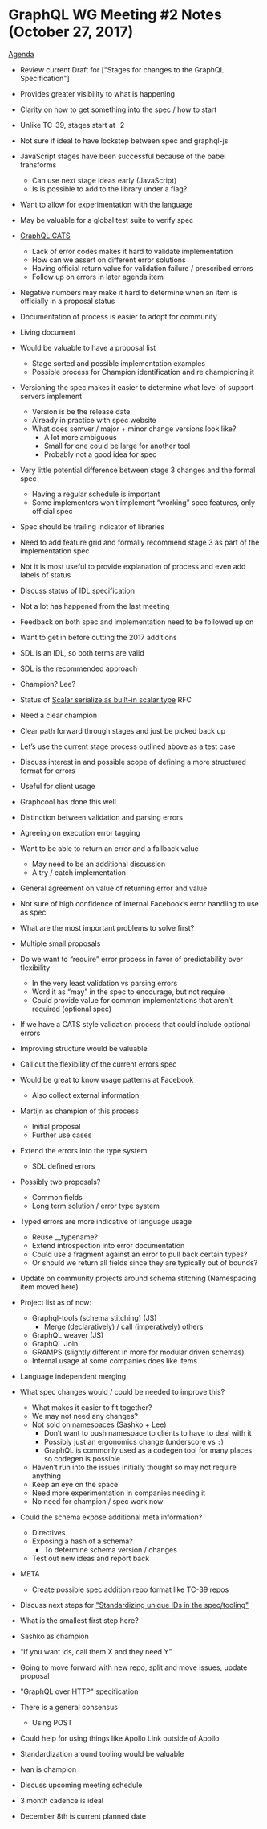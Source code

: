 # GraphQL WG Meeting #2 Notes (October 27, 2017)

[Agenda](../agendas/2017-10-27.md)

* Review current Draft for ["Stages for changes to the GraphQL Specification"]
* Provides greater visibility to what is happening
* Clarity on how to get something into the spec / how to start
* Unlike TC-39, stages start at -2
* Not sure if ideal to have lockstep between spec and graphql-js
* JavaScript stages have been successful because of the babel transforms
   * Can use next stage ideas early (JavaScript)
   * Is is possible to add to the library under a flag?
* Want to allow for experimentation with the language
* May be valuable for a global test suite to verify spec
* [GraphQL CATS](https://github.com/graphql-cats/graphql-cats)
   * Lack of error codes makes it hard to validate implementation
   * How can we assert on different error solutions
   * Having official return value for validation failure / prescribed errors
   * Follow up on errors in later agenda item
* Negative numbers may make it hard to determine when an item is officially in a proposal status
* Documentation of process is easier to adopt for community
* Living document
* Would be valuable to have a proposal list
   * Stage sorted and possible implementation examples
   * Possible process for Champion identification and re championing it
* Versioning the spec makes it easier to determine what level of support servers implement
   * Version is be the release date
   * Already in practice with spec website
   * What does semver / major + minor change versions look like?
      * A lot more ambiguous
      * Small for one could be large for another tool
      * Probably not a good idea for spec
* Very little potential difference between stage 3 changes and the formal spec
   * Having a regular schedule is important
   * Some implementors won’t implement “working” spec features, only official spec
* Spec should be trailing indicator of libraries
* Need to add feature grid and formally recommend stage 3 as part of the implementation spec
* Not it is most useful to provide explanation of process and even add labels of status




* Discuss status of IDL specification
* Not a lot has happened from the last meeting
* Feedback on both spec and implementation need to be followed up on
* Want to get in before cutting the 2017 additions
* SDL is an IDL, so both terms are valid
* SDL is the recommended approach
* Champion? Lee?


* Status of [Scalar serialize as built-in scalar type](https://github.com/facebook/graphql/pull/326) RFC
* Need a clear champion
* Clear path forward through stages and just be picked back up
* Let’s use the current stage process outlined above as a test case




* Discuss interest in and possible scope of defining a more structured format for errors
* Useful for client usage
* Graphcool has done this well
* Distinction between validation and parsing errors
* Agreeing on execution error tagging
* Want to be able to return an error and a fallback value
   * May need to be an additional discussion
   * A try / catch implementation
* General agreement on value of returning error and value
* Not sure of high confidence of internal Facebook’s error handling to use as spec
* What are the most important problems to solve first?
* Multiple small proposals
* Do we want to “require” error process in favor of predictability over flexibility
   * In the very least validation vs parsing errors
   * Word it as “may” in the spec to encourage, but not require
   * Could provide value for common implementations that aren’t required (optional spec)
* If we have a CATS style validation process that could include optional errors
* Improving structure would be valuable
* Call out the flexibility of the current errors spec
* Would be great to know usage patterns at Facebook
   * Also collect external information
* Martijn as champion of this process
   * Initial proposal
   * Further use cases
* Extend the errors into the type system
   * SDL defined errors
* Possibly two proposals?
   * Common fields
   * Long term solution / error type system
* Typed errors are more indicative of language usage
   * Reuse __typename?
   * Extend introspection into error documentation
   * Could use a fragment against an error to pull back certain types?
   * Or should we return all fields since they are typically out of bounds?






* Update on community projects around schema stitching (Namespacing item moved here)
* Project list as of now:
   * Graphql-tools (schema stitching) (JS)
      * Merge (declaratively) / call (imperatively) others
   * GraphQL weaver (JS)
   * GraphQL Join
   * GRAMPS (slightly different in more for modular driven schemas)
   * Internal usage at some companies does like items
* Language independent merging
* What spec changes would / could be needed to improve this?
   * What makes it easier to fit together?
   * We may not need any changes?
   * Not sold on namespaces (Sashko + Lee)
      * Don’t want to push namespace to clients to have to deal with it
      * Possibly just an ergonomics change (underscore vs `:`)
      * GraphQL is commonly used as a codegen tool for many places so codegen is possible
   * Haven’t run into the issues initially thought so may not require anything
   * Keep an eye on the space
   * Need more experimentation in companies needing it
   * No need for champion / spec work now
* Could the schema expose additional meta information?
   * Directives
   * Exposing a hash of a schema?
      * To determine schema version / changes
   * Test out new ideas and report back
* META
   * Create possible spec addition repo format like TC-39 repos




* Discuss next steps for ["Standardizing unique IDs in the spec/tooling"](https://github.com/facebook/graphql/pull/232)
* What is the smallest first step here?
* Sashko as champion
* “If you want ids, call them X and they need Y”
* Going to move forward with new repo, split and move issues, update proposal


* "GraphQL over HTTP" specification
* There is a general consensus
   * Using POST
* Could help for using things like Apollo Link outside of Apollo
* Standardization around tooling would be valuable
* Ivan is champion


* Discuss upcoming meeting schedule
* 3 month cadence is ideal
* December 8th is current planned date
